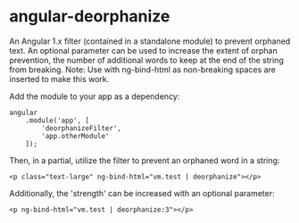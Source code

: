 # angular-deorphanize

An Angular 1.x filter (contained in a standalone module) to prevent orphaned text. An optional parameter can be used to increase the extent of orphan prevention, the number of additional words to keep at the end of the string from breaking. Note: Use with ng-bind-html as non-breaking spaces are inserted to make this work.

Add the module to your app as a dependency:

    angular
        .module('app', [
            'deorphanizeFilter',
            'app.otherModule'
        ]);
        
Then, in a partial, utilize the filter to prevent an orphaned word in a string:

    <p class="text-large" ng-bind-html="vm.test | deorphanize"></p>
    
    
Additionally, the 'strength' can be increased with an optional parameter:

    <p ng-bind-html="vm.test | deorphanize:3"></p>